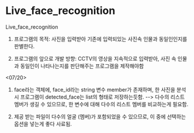 # Live_face_recognition
Live_face_recognition
1. 프로그램의 목적: 사진을 입력받아 기존에 입력되있는 사진속 인물과 동일인인지를 판별한다. 

2. 프로그램의 앞으로 개발 방향: CCTV의 영상을 지속적으로 입력받아, 사진 속 인물과 동일인이 나타나는지를 판단해주는 프로그램을 제작해야함 


<07/20>
1. face라는 객체에, face_id라는 string 변수 member가 존재하며, 한 사진을 분석시 프로그램이 detected_face는 list의 형태로 저장하는듯함. 
--> 다수의 리스트 멤버가 생길 수 있으므로, 한 변수에 대해 다수의 리스트 멤버를 비교하는게 필요함. 

2. 제공 받는 파일이 다수의 얼굴 (멤버)가 포함되었을 수 있으므로, 이 중에 선택하는 옵션을 넣는게 좋다 사료됨. 
